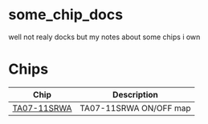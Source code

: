 # some_chip_docs
well not realy docks but my notes about some chips i own

# Chips
| Chip | Description |
|------|-------------|
| [TA07-11SRWA](https://github.com/TerrificTable/some_chip_docs/blob/main/ta07-11srwa.md) | TA07-11SRWA ON/OFF map |
